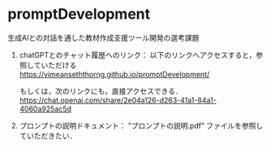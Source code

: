 # promptDevelopment
生成AIとの対話を通した教材作成支援ツール開発の選考課題

1. chatGPTとのチャット履歴へのリンク：
   以下のリンクへアクセスすると，参照していただける
   https://vimeanseththorng.github.io/promptDevelopment/
   
   もしくは，次のリンクにも，直接アクセスできる．
   https://chat.openai.com/share/2e04a126-d263-41a1-84a1-4060a925ac5d

3. プロンプトの説明ドキュメント：
   ”プロンプトの説明.pdf” ファイルを参照していただきたい．
